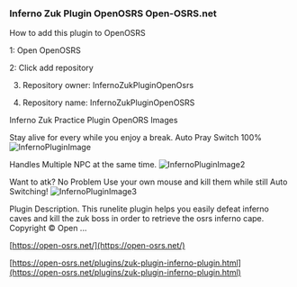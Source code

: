 ### Inferno Zuk Plugin OpenOSRS Open-OSRS.net

How to add this plugin to OpenOSRS

1: Open OpenOSRS

2: Click add repository

3. Repository owner: InfernoZukPluginOpenOsrs

4. Repository name: InfernoZukPluginOpenOSRS



Inferno Zuk Practice Plugin OpenORS Images

Stay alive for every while you enjoy a break. 
Auto Pray Switch 100%
![InfernoPluginImage](https://i.imgur.com/6eSiweS.gif)

Handles Multiple NPC at the same time.
![InfernoPluginImage2](https://i.imgur.com/WImD70F.gif)

Want to atk? No Problem Use your own mouse and kill them while still Auto Switching!
![InfernoPluginImage3](https://i.imgur.com/eepjfOq.gif)

Plugin Description. This runelite plugin helps you easily defeat inferno caves and kill the zuk boss in order to retrieve the osrs inferno cape. Copyright © Open ...

[https://open-osrs.net/](https://open-osrs.net/)

[https://open-osrs.net/plugins/zuk-plugin-inferno-plugin.html](https://open-osrs.net/plugins/zuk-plugin-inferno-plugin.html)
